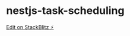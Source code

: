 # nestjs-task-scheduling

[Edit on StackBlitz ⚡️](https://stackblitz.com/edit/nestjs-task-scheduling)